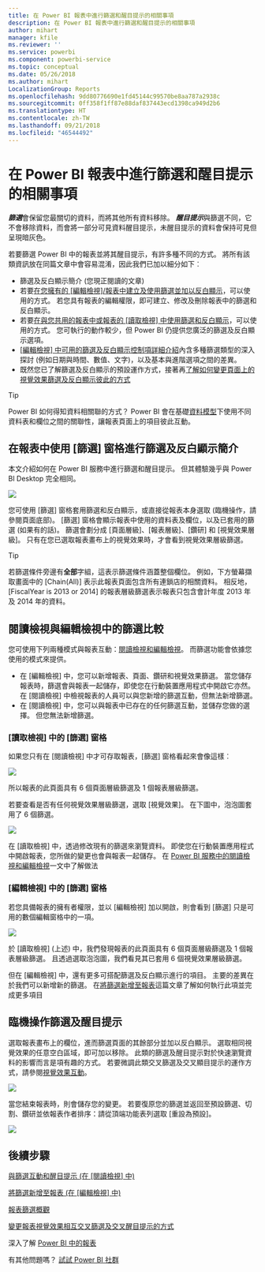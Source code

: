```yaml
---
title: 在 Power BI 報表中進行篩選和醒目提示的相關事項
description: 在 Power BI 報表中進行篩選和醒目提示的相關事項
author: mihart
manager: kfile
ms.reviewer: ''
ms.service: powerbi
ms.component: powerbi-service
ms.topic: conceptual
ms.date: 05/26/2018
ms.author: mihart
LocalizationGroup: Reports
ms.openlocfilehash: 9dd80776690e1fd45144c99570be8aa787a2938c
ms.sourcegitcommit: 0ff358f1ff87e88daf837443ecd1398ca949d2b6
ms.translationtype: HT
ms.contentlocale: zh-TW
ms.lasthandoff: 09/21/2018
ms.locfileid: "46544492"
---
```

# <a name="about-filters-and-highlighting-in-power-bi-reports"></a>在 Power BI 報表中進行篩選和醒目提示的相關事項
***篩選***會保留您最關切的資料，而將其他所有資料移除。  ***醒目提示***與篩選不同，它不會移除資料，而會將一部分可見資料醒目提示，未醒目提示的資料會保持可見但呈現暗灰色。

若要篩選 Power BI 中的報表並將其醒目提示，有許多種不同的方式。 將所有該類資訊放在同篇文章中會容易混淆，因此我們已加以細分如下︰

* 篩選及反白顯示簡介 (您現正閱讀的文章)
* 若要[在您擁有的 [編輯檢視]/報表中建立及使用篩選並加以反白顯示](power-bi-report-add-filter.md)，可以使用的方式。 若您具有報表的編輯權限，即可建立、修改及刪除報表中的篩選和反白顯示。
* 若要[在與您共用的報表中或報表的 [讀取檢視] 中使用篩選和反白顯示](consumer/end-user-reading-view.md)，可以使用的方式。 您可執行的動作較少，但 Power BI 仍提供您廣泛的篩選及反白顯示選項。  
* [[編輯檢視] 中可用的篩選及反白顯示控制項詳細介紹](consumer/end-user-report-filter.md)內含多種篩選類型的深入探討 (例如日期與時間、數值、文字)，以及基本與進階選項之間的差異。
* 既然您已了解篩選及反白顯示的預設運作方式，接著再[了解如何變更頁面上的視覺效果篩選及反白顯示彼此的方式](consumer/end-user-interactions.md)

> [!TIP]
> Power BI 如何得知資料相關聯的方式？  Power BI 會在基礎[資料模型](https://support.office.com/article/Create-a-Data-Model-in-Excel-87e7a54c-87dc-488e-9410-5c75dbcb0f7b?ui=en-US&rs=en-US&ad=US)下使用不同資料表和欄位之間的關聯性，讓報表頁面上的項目彼此互動。
> 
> 

## <a name="introduction-to-filters-and-highlighting-in-reports-using-the-filters-pane"></a>在報表中使用 [篩選] 窗格進行篩選及反白顯示簡介
 本文介紹如何在 Power BI 服務中進行篩選和醒目提示。  但其體驗幾乎與 Power BI Desktop 完全相同。  

![](media/power-bi-reports-filters-and-highlighting/power-bi-add-filter-reading-view.png)

您可使用 [篩選] 窗格套用篩選和反白顯示，或直接從報表本身選取 (臨機操作，請參閱頁面底部)。 [篩選] 窗格會顯示報表中使用的資料表及欄位，以及已套用的篩選 (如果有的話)。 篩選會劃分成 [頁面層級]、[報表層級]、[鑽研] 和 [視覺效果層級]。  只有在您已選取報表畫布上的視覺效果時，才會看到視覺效果層級篩選。

> [!TIP]
> 若篩選條件旁邊有**全部**字組，這表示篩選條件涵蓋整個欄位。  例如，下方螢幕擷取畫面中的 [Chain(All)] 表示此報表頁面包含所有連鎖店的相關資料。  相反地，[FiscalYear is 2013 or 2014] 的報表層級篩選表示報表只包含會計年度 2013 年及 2014 年的資料。
> 
> 

## <a name="filters-in-reading-view-versus-editing-view"></a>閱讀檢視與編輯檢視中的篩選比較
您可使用下列兩種模式與報表互動：[閱讀檢視和編輯檢視](consumer/end-user-reading-view.md)。  而篩選功能會依據您使用的模式來提供。

* 在 [編輯檢視] 中，您可以新增報表、頁面、鑽研和視覺效果篩選。 當您儲存報表時，篩選會與報表一起儲存，即使您在行動裝置應用程式中開啟它亦然。 在 [閱讀檢視] 中檢視報表的人員可以與您新增的篩選互動，但無法新增篩選。
* 在 [閱讀檢視] 中，您可以與報表中已存在的任何篩選互動，並儲存您做的選擇。  但您無法新增篩選。

### <a name="the-filters-pane-in-reading-view"></a>[讀取檢視] 中的 [篩選] 窗格
如果您只有在 [閱讀檢視] 中才可存取報表，[篩選] 窗格看起來會像這樣︰

![](media/power-bi-reports-filters-and-highlighting/power-bi-filter-reading-view.png)

所以報表的此頁面具有 6 個頁面層級篩選及 1 個報表層級篩選。

若要查看是否有任何視覺效果層級篩選，選取 [視覺效果]。 在下圖中，泡泡圖套用了 6 個篩選。

![](media/power-bi-reports-filters-and-highlighting/power-bi-filter-visual-level.png)

在 [讀取檢視] 中，透過修改現有的篩選來瀏覽資料。 即使您在行動裝置應用程式中開啟報表，您所做的變更也會與報表一起儲存。 在 [Power BI 服務中的閱讀檢視和編輯檢視](consumer/end-user-reading-view.md)一文中了解做法

### <a name="the-filters-pane-in-editing-view"></a>[編輯檢視] 中的 [篩選] 窗格
若您具備報表的擁有者權限，並以 [編輯檢視] 加以開啟，則會看到 [篩選] 只是可用的數個編輯窗格中的一項。

![](media/power-bi-reports-filters-and-highlighting/power-bi-add-filter-editing-view.png)

於 \[讀取檢視] \(上述) 中，我們發現報表的此頁面具有 6 個頁面層級篩選及 1 個報表層級篩選。 且透過選取泡泡圖，我們看見其已套用 6 個視覺效果層級篩選。

但在 [編輯檢視] 中，還有更多可搭配篩選及反白顯示進行的項目。 主要的差異在於我們可以新增新的篩選。 在[將篩選新增至報表](power-bi-report-add-filter.md)這篇文章了解如何執行此項並完成更多項目

## <a name="ad-hoc-filtering-and-highlighting"></a>臨機操作篩選及醒目提示
選取報表畫布上的欄位，進而篩選頁面的其餘部分並加以反白顯示。 選取相同視覺效果的任意空白區域，即可加以移除。 此類的篩選及醒目提示對於快速瀏覽資料的影響而言是項有趣的方式。 若要微調此類交叉篩選及交叉顯目提示的運作方式，請參閱[視覺效果互動](consumer/end-user-interactions.md)。

![](media/power-bi-reports-filters-and-highlighting/power-bi-adhoc-filter.gif)

當您結束報表時，則會儲存您的變更。 若要復原您的篩選並返回至預設篩選、切割、鑽研並依報表作者排序：請從頂端功能表列選取 [重設為預設]。

![](media/power-bi-reports-filters-and-highlighting/power-bi-reset-to-default.png)

## <a name="next-steps"></a>後續步驟
[與篩選互動和醒目提示 (在 [閱讀檢視] 中)](consumer/end-user-reading-view.md)

[將篩選新增至報表 (在 [編輯檢視] 中)](power-bi-report-add-filter.md)

[報表篩選概觀](consumer/end-user-report-filter.md)

[變更報表視覺效果相互交叉篩選及交叉醒目提示的方式](consumer/end-user-interactions.md)

深入了解 [Power BI 中的報表](consumer/end-user-reports.md)

有其他問題嗎？ [試試 Power BI 社群](http://community.powerbi.com/)

